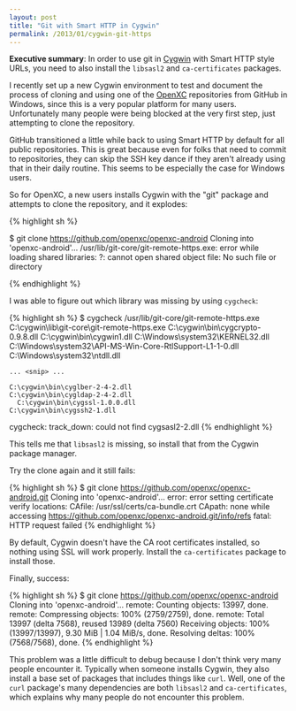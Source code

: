 ```yaml
---
layout: post
title: "Git with Smart HTTP in Cygwin"
permalink: /2013/01/cygwin-git-https
---
```


<div class="pullout">
<strong>Executive summary</strong>: In order to use git in <a
href="http://www.cygwin.com/">Cygwin</a> with Smart HTTP style URLs, you need
to also install the <code>libsasl2</code> and <code>ca-certificates</code>
packages.
</div>

I recently set up a new Cygwin environment to test and document the process
of cloning and using one of the [OpenXC][] repositories from GitHub in
Windows, since this is a very popular platform for many users.
Unfortunately many people were being blocked at the very first step, just
attempting to clone the repository.

GitHub transitioned a little while back to using Smart HTTP by default for all
public repositories. This is great because even for folks that need to commit
to repositories, they can skip the SSH key dance if they aren't already using
that in their daily routine. This seems to be especially the case for Windows
users.

So for OpenXC, a new users installs Cygwin with the "git" package and
attempts to clone the repository, and it explodes:

{% highlight sh %}

$ git clone https://github.com/openxc/openxc-android
Cloning into 'openxc-android'...
/usr/lib/git-core/git-remote-https.exe: error while loading shared
    libraries: ?: cannot open shared object file: No such file or directory

{% endhighlight %}

I was able to figure out which library was missing by using `cygcheck`:

{% highlight sh %}
$ cygcheck /usr/lib/git-core/git-remote-https.exe
C:\cygwin\lib\git-core\git-remote-https.exe
  C:\cygwin\bin\cygcrypto-0.9.8.dll
    C:\cygwin\bin\cygwin1.dll
      C:\Windows\system32\KERNEL32.dll
        C:\Windows\system32\API-MS-Win-Core-RtlSupport-L1-1-0.dll
        C:\Windows\system32\ntdll.dll

    ... <snip> ...

    C:\cygwin\bin\cyglber-2-4-2.dll
    C:\cygwin\bin\cygldap-2-4-2.dll
      C:\cygwin\bin\cygssl-1.0.0.dll
    C:\cygwin\bin\cygssh2-1.dll
cygcheck: track_down: could not find cygsasl2-2.dll
{% endhighlight %}

This tells me that `libsasl2` is missing, so install that from the Cygwin
package manager.

Try the clone again and it still fails:

{% highlight sh %}
$ git clone https://github.com/openxc/openxc-android.git
Cloning into 'openxc-android'...
error: error setting certificate verify locations:
  CAfile: /usr/ssl/certs/ca-bundle.crt
  CApath: none while accessing
        https://github.com/openxc/openxc-android.git/info/refs
fatal: HTTP request failed
{% endhighlight %}

By default, Cygwin doesn't have the CA root certificates installed, so
nothing using SSL will work properly. Install the `ca-certificates` package
to install those.

Finally, success:

{% highlight sh %}
$ git clone https://github.com/openxc/openxc-android
Cloning into 'openxc-android'...
remote: Counting objects: 13997, done.
remote: Compressing objects: 100% (2759/2759), done.
remote: Total 13997 (delta 7568), reused 13989 (delta 7560)
Receiving objects: 100% (13997/13997), 9.30 MiB | 1.04 MiB/s, done.
Resolving deltas: 100% (7568/7568), done.
{% endhighlight %}

This problem was a little difficult to debug because I don't think very many
people encounter it. Typically when someone installs Cygwin, they also install a
base set of packages that includes things like `curl`. Well, one of the `curl`
package's many dependencies are both `libsasl2` and `ca-certificates`, which
explains why many people do not encounter this problem.

[OpenXC]: http://openxcplatform.com
